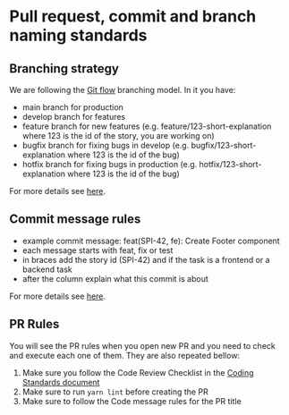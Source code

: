 # Pull request, commit and branch naming standards

## Branching strategy

We are following the [Git flow](https://nvie.com/posts/a-successful-git-branching-model/) branching model. In it you have:

- main branch for production
- develop branch for features
- feature branch for new features (e.g. feature/123-short-explanation where 123 is the id of the story, you are working on)
- bugfix branch for fixing bugs in develop (e.g. bugfix/123-short-explanation where 123 is the id of the bug)
- hotfix branch for fixing bugs in production (e.g. hotfix/123-short-explanation where 123 is the id of the bug)

For more details see [here](https://github.com/JsonMa/validate-branch-name).

## Commit message rules

- example commit message: feat(SPI-42, fe): Create Footer component
- each message starts with feat, fix or test
- in braces add the story id (SPI-42) and if the task is a frontend or a backend task
- after the column explain what this commit is about

For more details see [here](https://www.conventionalcommits.org/en/v1.0.0/#summary).

## PR Rules

You will see the PR rules when you open new PR and you need to check and execute each one of them.
They are also repeated bellow:

1. Make sure you follow the Code Review Checklist in the [Coding Standards document](./codingStandards.md)
2. Make sure to run `yarn lint` before creating the PR
3. Make sure to follow the Code message rules for the PR title
